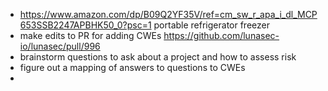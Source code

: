 - https://www.amazon.com/dp/B09Q2YF35V/ref=cm_sw_r_apa_i_dl_MCP653SSB2247APBHK50_0?psc=1 portable refrigerator freezer
- make edits to PR for adding CWEs https://github.com/lunasec-io/lunasec/pull/996
- brainstorm questions to ask about a project and how to assess risk
- figure out a mapping of answers to questions to CWEs
-